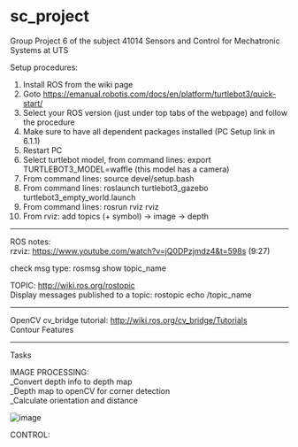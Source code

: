 # sc_project
Group Project 6 of the subject 41014 Sensors and Control for Mechatronic Systems at UTS

Setup procedures:
1) Install ROS from the wiki page
2) Goto https://emanual.robotis.com/docs/en/platform/turtlebot3/quick-start/
3) Select your ROS version (just under top tabs of the webpage) and follow the procedure
4) Make sure to have all dependent packages installed (PC Setup link in 6.1.1)
5) Restart PC
6) Select turtlebot model, from command lines: export TURTLEBOT3_MODEL=waffle (this model has a camera)
6) From command lines: source devel/setup.bash
7) From command lines: roslaunch turtlebot3_gazebo turtlebot3_empty_world.launch
8) From command lines: rosrun rviz rviz
9) From rviz: add topics (+ symbol) -> image -> depth


-----------------------

ROS notes:  
rzviz: https://www.youtube.com/watch?v=jQ0DPzjmdz4&t=598s (9:27)  
  
check msg type: rosmsg show topic_name

TOPIC: http://wiki.ros.org/rostopic  
Display messages published to a topic: rostopic echo /topic_name  


-----------------------
OpenCV
cv_bridge tutorial:  http://wiki.ros.org/cv_bridge/Tutorials  
Contour Features

-----------------------
Tasks

IMAGE PROCESSING:  
_Convert depth info to depth map  
_Depth map to openCV for corner detection  
_Calculate orientation and distance  

![image](https://user-images.githubusercontent.com/41610114/113554757-27cf4a80-963d-11eb-944c-65bb7b49f47c.png)




CONTROL:




